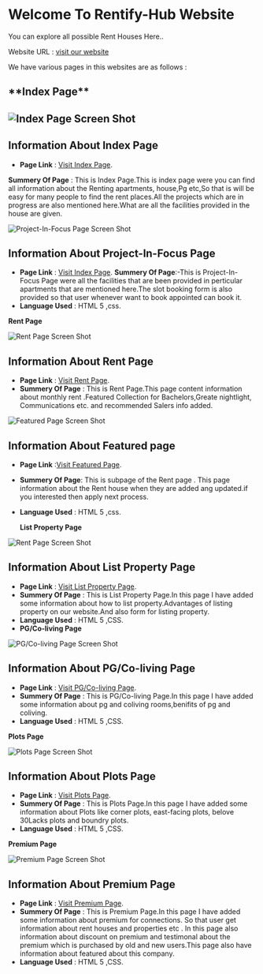 <h1>Welcome To Rentify-Hub Website</h1>
You can explore all possible Rent Houses Here..

Website URL : [visit our website](https://icp-9-0-github-group8-project2.vercel.app/)

We have various pages in this websites are as follows :

  <h2>**Index Page**<h2>

![Index Page Screen Shot](/image/index-page-1.png)

## Information About Index Page

- **Page Link** : [Visit Index Page](https://icp-9-0-github-group8-project2.vercel.app/index.html).

**Summery Of Page** : This is Index Page.This is index page were you can find all information about the Renting apartments, house,Pg etc,So that is will be easy for many people to find the rent places.All the projects which are in progress are also mentioned here.What are all the facilities provided in the house are given.

![Project-In-Focus Page Screen Shot](/image/Project-In-Focus-ss.png)

## Information About Project-In-Focus Page

- **Page Link** : [Visit Index Page](https://icp-9-0-github-group8-project2.vercel.app/Html-pages/Project-In_Focus.html).
  **Summery Of Page**:-This is Project-In-Focus Page were all the facilities that are been provided in perticular apartments that are mentioned here.The slot booking form is also provided so that user whenever want to book appointed can book it.
- **Language Used** : HTML 5 ,css.


**Rent Page**

![Rent Page Screen Shot](./image/rentpage-img.png)

## Information About Rent Page

- **Page Link** : [Visit Rent Page](https://icp-9-0-github-group8-project2.vercel.app/Html-pages/rent.html).
- **Summery Of Page** : This is Rent Page.This page content information about monthly rent .Featured Collection for Bachelors,Greate nightlight, Communications etc. and recommended Salers info added.

![Featured Page Screen Shot](./image/featuredpage-img.png)

## Information About Featured page

- **Page Link** :[Visit Featured Page](https://icp-9-0-github-group8-project2.vercel.app/Html-pages/featured.html).
- **Summery Of Page**: This is subpage of the Rent page . This page information about the Rent house when they are added ang updated.if you interested then apply next process.
- **Language Used** : HTML 5 ,css.

  **List Property Page**

![Rent Page Screen Shot](./image/list-property.png)

## Information About List Property Page

- **Page Link** : [Visit List Property Page](https://icp-9-0-github-group8-project2.vercel.app/Html-pages/list-property.html).
- **Summery Of Page** : This is List Property Page.In this page I have added some information about how to list property.Advantages of listing property on our website.And also form for listing property.
- **Language Used** : HTML 5 ,CSS.
- **PG/Co-living Page**

![PG/Co-living Page Screen Shot](./image/pg-coliving-ss.png)

## Information About PG/Co-living Page

- **Page Link** : [Visit PG/Co-living Page](https://icp-9-0-github-group8-project2.vercel.app/Html-pages/pg-co-living.html).
- **Summery Of Page** : This is PG/Co-living Page.In this page I have added some information about pg and coliving rooms,benifits of pg and coliving.
- **Language Used** : HTML 5 ,CSS.

**Plots Page**

![Plots Page Screen Shot](./image/plots-scr.png)

## Information About Plots Page

- **Page Link** : [Visit Plots Page](https://icp-9-0-github-group8-project2.vercel.app/Html-pages/plots.html).
- **Summery Of Page** : This is Plots Page.In this page I have added some information about Plots like corner plots, east-facing plots, belove 30Lacks plots and boundry plots.
- **Language Used** : HTML 5 ,CSS.

**Premium Page**

![Premium Page Screen Shot](./image/premium-output-page.png)

## Information About Premium Page

- **Page Link** : [Visit Premium Page](https://icp-9-0-github-group8-project2.vercel.app/Html-pages/premium.html).
- **Summery Of Page** : This is Premium Page.In this page I have added some information about premium  for connections. So that user get information about rent houses and properties etc . In this page also information about discount on premium and testimonal about the premium which is purchased by old and new users.This page also have information about featured about this company.
- **Language Used** : HTML 5 ,CSS.
